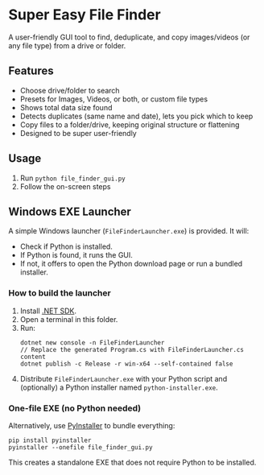 # Super Easy File Finder

A user-friendly GUI tool to find, deduplicate, and copy images/videos (or any file type) from a drive or folder.

## Features

- Choose drive/folder to search
- Presets for Images, Videos, or both, or custom file types
- Shows total data size found
- Detects duplicates (same name and date), lets you pick which to keep
- Copy files to a folder/drive, keeping original structure or flattening
- Designed to be super user-friendly

## Usage

1. Run `python file_finder_gui.py`
2. Follow the on-screen steps

## Windows EXE Launcher

A simple Windows launcher (`FileFinderLauncher.exe`) is provided. It will:
- Check if Python is installed.
- If Python is found, it runs the GUI.
- If not, it offers to open the Python download page or run a bundled installer.

### How to build the launcher

1. Install [.NET SDK](https://dotnet.microsoft.com/download).
2. Open a terminal in this folder.
3. Run:
   ```
   dotnet new console -n FileFinderLauncher
   // Replace the generated Program.cs with FileFinderLauncher.cs content
   dotnet publish -c Release -r win-x64 --self-contained false
   ```
4. Distribute `FileFinderLauncher.exe` with your Python script and (optionally) a Python installer named `python-installer.exe`.

### One-file EXE (no Python needed)

Alternatively, use [PyInstaller](https://pyinstaller.org/) to bundle everything:
```
pip install pyinstaller
pyinstaller --onefile file_finder_gui.py
```
This creates a standalone EXE that does not require Python to be installed.